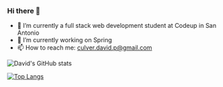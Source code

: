 ### Hi there 👋

<!--
**Davidpculver/Davidpculver** is a ✨ _special_ ✨ repository because its `README.md` (this file) appears on your GitHub profile.

Here are some ideas to get you started:

- 🔭 I’m currently working on ...
- 🌱 I’m currently learning ...
- 👯 I’m looking to collaborate on ...
- 🤔 I’m looking for help with ...
- 💬 Ask me about ...
- 📫 How to reach me: culver.david.p@gmail.com
- 😄 Pronouns: ...
- ⚡ Fun fact: ...
-->

- 🔭 I’m currently a full stack web development student at Codeup in San Antonio
- 🌱 I’m currently working on Spring
- 📫 How to reach me: culver.david.p@gmail.com


![David's GitHub stats](https://github-readme-stats.vercel.app/api?username=davidpculver&hide=stars&show_icons=true&theme=react)

[![Top Langs](https://github-readme-stats.vercel.app/api/top-langs/?username=davidpculver&layout=compact)](https://github.com/davidpculver/github-readme-stats)


